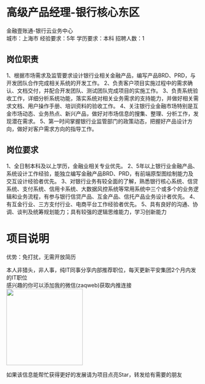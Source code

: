 # 高级产品经理-银行核心东区
金融壹账通-银行云业务中心  
城市：上海市 经验要求：5年 学历要求：本科  招聘人数：1

## 岗位职责
1、根据市场需求及监管要求设计银行业相关金融产品，编写产品BRD、PRD，与开发团队合作完成相关系统的开发工作。
   2、负责客户项目实施过程中的需求确认、文档交付，并配合开发团队、测试团队完成项目的实施工作。
   3、负责系统验收工作，详细分析系统功能，落实系统对相关业务需求的支持能力，并做好相关需求文档、用户操作手册、培训资料的验收工作。
   4、关注银行业金融市场特别是互金市场动态、业务热点、新兴产品，做好对市场信息的搜集、整理、分析工作，发现潜在需求。
   5、第一时间掌握银行业监管部门的政策动态，把握好产品设计方向，做好对客户需求方向的指导工作。

## 岗位要求
1、全日制本科及以上学历，金融业相关专业优先。
   2、5年以上银行业金融产品、系统设计工作经验，能独立编写金融产品BRD、PRD，有前端原型图绘制能力及交互设计经验者优先。
   3、对银行业务有较全面的了解，熟悉银行核心系统、信贷系统、支付系统、信用卡系统、大数据风控系统等常用系统中三个或多个的业务逻辑和业务流程，有参与银行信贷产品、互金产品、信托产品业务设计者优先。
   4、有互金行业、三方支付行业、电商平台工作经验者优先。
   5、具有良好的沟通、协调、谈判及统筹规划能力；具有较强的逻辑思维能力，学习创新能力

# 项目说明

优势：免打扰，无需开放简历

本人非猎头，非人事，纯IT同事分享内部推荐职位，每天更新平安集团2个月内发的IT职位  
感兴趣的你可以添加我的微信(zaqweb)获取内推连接  
<img src="https://github.com/zaqweb/PA-IT-JOBS/blob/master/WechatICode.jpeg"  height="200" width="200">

如果该信息能帮忙获得更好的发展请为项目点亮Star，转发给有需要的朋友




